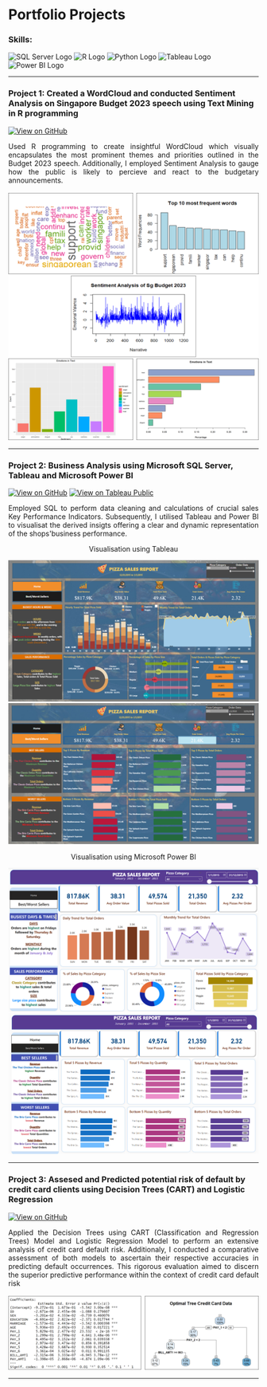 # Portfolio Projects

### Skills:
![SQL Server Logo](https://img.shields.io/badge/SQL_Server-CC2927?logo=Microsoft-SQL-Server&logoColor=white)
![R Logo](https://img.shields.io/badge/R-276DC3?logo=R&logoColor=white)
![Python Logo](https://img.shields.io/badge/Python-3776AB?logo=Python&logoColor=white)
![Tableau Logo](https://img.shields.io/badge/Tableau-E97627?logo=Tableau&logoColor=white)
![Power BI Logo](https://img.shields.io/badge/Power_BI-E8AB00?logo=Power-BI&logoColor=white)

---

### Project 1: Created a WordCloud and conducted Sentiment Analysis on Singapore Budget 2023 speech using Text Mining in R programming

[![View on GitHub](https://img.shields.io/badge/GitHub-View_on_GitHub-blue?logo=GitHub)](https://)

<div style="text-align: justify">Used R programming to create insightful WordCloud which visually encapsulates the most prominent themes and priorities outlined in the Budget 2023 speech. Additionally, I employed Sentiment Analysis to gauge how the public is likely to percieve and react to the budgetary announcements.</div> 

<br>

<center><img src="images/wordcloud_plots.png"/></center>
<center><img src="images/sentiment_plots.png"/></center>

---
### Project 2: Business Analysis using Microsoft SQL Server, Tableau and Microsoft Power BI

[![View on GitHub](https://img.shields.io/badge/GitHub-View_on_GitHub-blue?logo=GitHub)](https://github.com/PehJiaYuan/Pizza-Sales-Analysis)
[![View on Tableau Public](https://img.shields.io/badge/Tableau_Public-View_on_Tableau_Public-blue?logo=Tableau)](https://public.tableau.com/app/profile/peh.jia.yuan/vizzes)

<div style="text-align: justify">Employed SQL to perform data cleaning and calculations of crucial sales Key Performance Indicators. Subsequently, I utilised Tableau and Power BI to visualisat the derived insigts offering a clear and dynamic representation of the shops'business performance.</div>


<div align="center">

Visualisation using Tableau

</div>

<center><img src="images/pizza_tableau_home.png"/></center>
<center><img src="images/pizza_tableau_best_worst_sellers.png"/></center>

<div align="center">

Visualisation using Microsoft Power BI

</div>

<center><img src="images/powerbi_home.png"/></center>
<center><img src="images/powerbi_best_worst_sellers.png"/></center>

---
### Project 3: Assesed and Predicted potential risk of default by credit card clients using Decision Trees (CART) and Logistic Regression

[![View on GitHub](https://img.shields.io/badge/GitHub-View_on_GitHub-blue?logo=GitHub)](https://)

<div style="text-align: justify"> Applied the Decision Trees using CART (Classification and Regression Trees) Model and Logistic Regression Model to perform an extensive analysis of credit card default risk. Additionaly, I conducted a comparative assessment of both models to ascertain their respective accuracies in predicting default occurrences. This rigorous evaluation aimed to discern the superior predictive performance within the context of credit card default risk</div>

<br>
<center><img src="images/credi_card_plots.png"/></center>

---


